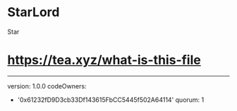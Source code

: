 # StarLord
Star
# https://tea.xyz/what-is-this-file
---
version: 1.0.0
codeOwners:
  - '0x61232fD9D3cb33Df143615FbCC5445f502A64114'
quorum: 1
